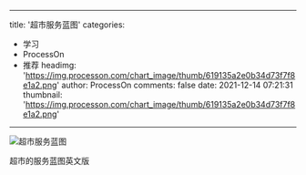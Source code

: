 
---
title: '超市服务蓝图'
categories: 
 - 学习
 - ProcessOn
 - 推荐
headimg: 'https://img.processon.com/chart_image/thumb/619135a2e0b34d73f7f8e1a2.png'
author: ProcessOn
comments: false
date: 2021-12-14 07:21:31
thumbnail: 'https://img.processon.com/chart_image/thumb/619135a2e0b34d73f7f8e1a2.png'
---

<div>   
<img class="thumb" alt="超市服务蓝图" src="https://img.processon.com/chart_image/thumb/619135a2e0b34d73f7f8e1a2.png" referrerpolicy="no-referrer">
<p>超市的服务蓝图英文版</p>  
</div>
            